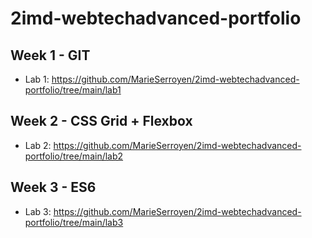 # 2imd-webtechadvanced-portfolio

## Week 1 - GIT
* Lab 1:
https://github.com/MarieSerroyen/2imd-webtechadvanced-portfolio/tree/main/lab1

## Week 2 - CSS Grid + Flexbox
* Lab 2: 
https://github.com/MarieSerroyen/2imd-webtechadvanced-portfolio/tree/main/lab2

## Week 3 - ES6 
* Lab 3:
https://github.com/MarieSerroyen/2imd-webtechadvanced-portfolio/tree/main/lab3
